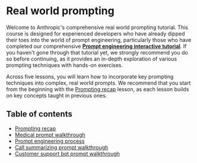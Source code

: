 # Real world prompting

Welcome to Anthropic's comprehensive real world prompting tutorial. This course is designed for experienced developers who have already dipped their toes into the world of prompt engineering, particularly those who have completed our comprehensive **[Prompt engineering interactive tutorial](../prompt_engineering_interactive_tutorial/README.md)**. If you haven't gone through that tutorial yet, we strongly recommend you do so before continuing, as it provides an in-depth exploration of various prompting techniques with hands-on exercises.

Across five lessons, you will learn how to incorporate key prompting techniques into complex, real world prompts. We recommend that you start from the beginning with the [Prompting recap](./01_prompting_recap.md) lesson, as each lesson builds on key concepts taught in previous ones.

## Table of contents

- [Prompting recap](./01_prompting_recap.md)
- [Medical prompt walkthrough](./02_medical_prompt.md)
- [Prompt engineering process](./03_prompt_engineering.md)
- [Call summarizing prompt walkthrough](./04_call_summarizer.md)
- [Customer support bot prompt walkthrough](./05_customer_support_ai.md)
